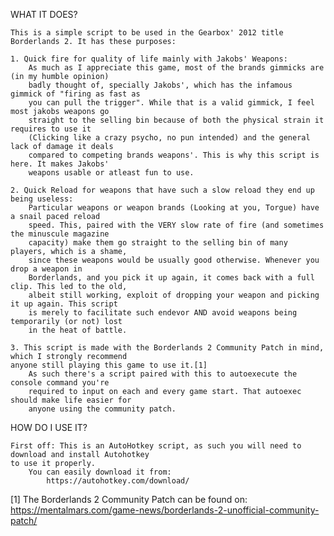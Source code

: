 WHAT IT DOES?

	This is a simple script to be used in the Gearbox' 2012 title Borderlands 2. It has these purposes:
	
	1. Quick fire for quality of life mainly with Jakobs' Weapons:
		As much as I appreciate this game, most of the brands gimmicks are (in my humble opinion)
		badly thought of, specially Jakobs', which has the infamous gimmick of "firing as fast as 
		you can pull the trigger". While that is a valid gimmick, I feel most jakobs weapons go 
		straight to the selling bin because of both the physical strain it requires to use it 
		(Clicking like a crazy psycho, no pun intended) and the general lack of damage it deals 
		compared to competing brands weapons'. This is why this script is here. It makes Jakobs' 
		weapons usable or atleast fun to use.
		
	2. Quick Reload for weapons that have such a slow reload they end up being useless:
		Particular weapons or weapon brands (Looking at you, Torgue) have a snail paced reload 
		speed. This, paired with the VERY slow rate of fire (and sometimes the minuscule magazine 
		capacity) make them go straight to the selling bin of many players, which is a shame, 
		since these weapons would be usually good otherwise. Whenever you drop a weapon in 
		Borderlands, and you pick it up again, it comes back with a full clip. This led to the old, 
		albeit still working, exploit of dropping your weapon and picking it up again. This script 
		is merely to facilitate such endevor AND avoid weapons being temporarily (or not) lost 
		in the heat of battle.	
		
	3. This script is made with the Borderlands 2 Community Patch in mind, which I strongly recommend
	anyone still playing this game to use it.[1] 
		As such there's a script paired with this to autoexecute the console command you're 
		required to input on each and every game start. That autoexec should make life easier for 
		anyone using the community patch.
		
		
	
HOW DO I USE IT?

	First off: This is an AutoHotkey script, as such you will need to download and install Autohotkey 
	to use it properly.
		You can easily download it from:
			https://autohotkey.com/download/
	





[1] The Borderlands 2 Community Patch can be found on: 
	https://mentalmars.com/game-news/borderlands-2-unofficial-community-patch/
